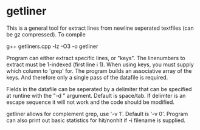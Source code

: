 # getliner


This is a general tool for extract lines from newline seperated textfiles (can be gz compressed). To compile


g++ getliners.cpp -lz -O3 -o getliner


Program can either extract specific lines, or "keys". The linenumbers to extract must be 1-indexed (first line i 1). When using keys, you must supply which column to 'grep' for. The program builds an associative array of the keys. And therefore only a single pass of the datafile is required.


Fields in the datafile can be seperated by a delimiter that can be specified at runtine with the "-d " argument. Default is space/tab. If delimter is an escape sequence it will not work and the code should be modified.

getliner allows for complement grep, use '-v 1'. Default is '-v 0'. Program can also print out basic statistics for hit/nonhit if -i filename is supplied. 

